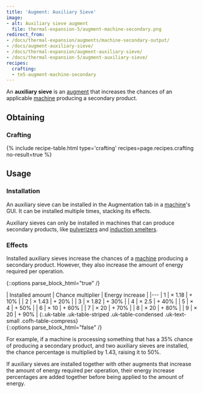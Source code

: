 ```yaml
---
title: 'Augment: Auxiliary Sieve'
image:
- alt: Auxiliary sieve augment
  file: thermal-expansion-5/augment-machine-secondary.png
redirect_from:
- /docs/thermal-expansion/augments/machine-secondary-output/
- /docs/augment-auxiliary-sieve/
- /docs/thermal-expansion/augment-auxiliary-sieve/
- /docs/thermal-expansion-5/augment-auxiliary-sieve/
recipes:
  crafting:
  - te5-augment-machine-secondary
---
```


An **auxiliary sieve** is an [augment](/docs/1.12/thermal-expansion-5/augments/) that increases the
chances of an applicable [machine](/docs/1.12/thermal-expansion-5/machines/) producing a secondary
product.


Obtaining
---------

### Crafting
{% include recipe-table.html type='crafting' recipes=page.recipes.crafting no-result=true %}


Usage
-----

### Installation
An auxiliary sieve can be installed in the Augmentation tab in a
[machine](/docs/1.12/thermal-expansion-5/machines/)'s GUI. It can be installed multiple times, stacking
its effects.

Auxiliary sieves can only be installed in machines that can produce secondary
products, like [pulverizers](/docs/1.12/thermal-expansion-5/pulverizer/) and [induction
smelters](/docs/1.12/thermal-expansion-5/induction-smelter/).

### Effects
Installed auxiliary sieves increase the chances of a [machine](/docs/1.12/thermal-expansion-5/machines/)
producing a secondary product. However, they also increase the amount of energy
required per operation.

<!--
secondaryChance = 100 - amount * 15   (minimum is 5)
multiplier = 100 / secondaryChance
-->

{::options parse_block_html="true" /}
<div class="uk-overflow-container">
| Installed amount | Chance multiplier | Energy increase |
|---
| 1 | × 1.18 | + 10% |
| 2 | × 1.43 | + 20% |
| 3 | × 1.82 | + 30% |
| 4 | × 2.5 | + 40% |
| 5 | × 4 | + 50% |
| 6 | × 10 | + 60% |
| 7 | × 20 | + 70% |
| 8 | × 20 | + 80% |
| 9 | × 20 | + 90% |
{:.uk-table .uk-table-striped .uk-table-condensed .uk-text-small .cofh-table-compress}
</div>
{::options parse_block_html="false" /}

For example, if a machine is processing something that has a 35% chance of
producing a secondary product, and two auxiliary sieves are installed, the
chance percentage is multiplied by 1.43, raising it to 50%.

If auxiliary sieves are installed together with other augments that increase the
amount of energy required per operation, their energy increase percentages are
added together before being applied to the amount of energy.
